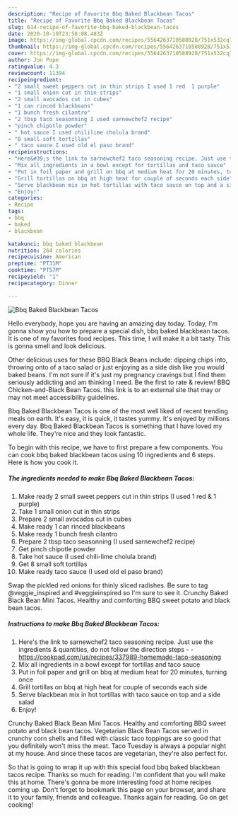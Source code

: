 ```yaml
---
description: "Recipe of Favorite Bbq Baked Blackbean Tacos"
title: "Recipe of Favorite Bbq Baked Blackbean Tacos"
slug: 614-recipe-of-favorite-bbq-baked-blackbean-tacos
date: 2020-10-19T23:58:08.483Z
image: https://img-global.cpcdn.com/recipes/5564263710588928/751x532cq70/bbq-baked-blackbean-tacos-recipe-main-photo.jpg
thumbnail: https://img-global.cpcdn.com/recipes/5564263710588928/751x532cq70/bbq-baked-blackbean-tacos-recipe-main-photo.jpg
cover: https://img-global.cpcdn.com/recipes/5564263710588928/751x532cq70/bbq-baked-blackbean-tacos-recipe-main-photo.jpg
author: Jon Pope
ratingvalue: 4.3
reviewcount: 11394
recipeingredient:
- "2 small sweet peppers cut in thin strips I used 1 red  1 purple"
- "1 small onion cut in thin strips"
- "2 small avocados cut in cubes"
- "1 can rinced blackbeans"
- "1 bunch fresh cilantro"
- "2 tbsp taco seasonning I used sarnewchef2 recipe"
- "pinch chipotle powder"
- " hot sauce I used chililime cholula brand"
- "8 small soft tortillas"
- " taco sauce I used old el paso brand"
recipeinstructions:
- "Here&#39;s the link to sarnewchef2 taco seasoning recipe. Just use the ingredients &amp; quantities, do not follow the direction steps  https://cookpad.com/us/recipes/337989-homemade-taco-seasoning"
- "Mix all ingredients in a bowl except for tortillas and taco sauce"
- "Put in foil paper and grill on bbq at medium heat for 20 minutes, turning once"
- "Grill tortillas on bbq at high heat for couple of seconds each side"
- "Serve blackbean mix in hot tortillas with taco sauce on top and a side salad"
- "Enjoy!"
categories:
- Recipe
tags:
- bbq
- baked
- blackbean

katakunci: bbq baked blackbean 
nutrition: 264 calories
recipecuisine: American
preptime: "PT31M"
cooktime: "PT57M"
recipeyield: "1"
recipecategory: Dinner

---
```



![Bbq Baked Blackbean Tacos](https://img-global.cpcdn.com/recipes/5564263710588928/751x532cq70/bbq-baked-blackbean-tacos-recipe-main-photo.jpg)

Hello everybody, hope you are having an amazing day today. Today, I'm gonna show you how to prepare a special dish, bbq baked blackbean tacos. It is one of my favorites food recipes. This time, I will make it a bit tasty. This is gonna smell and look delicious.

Other delicious uses for these BBQ Black Beans include: dipping chips into, throwing onto of a taco salad or just enjoying as a side dish like you would baked beans. I&#39;m not sure if it&#39;s just my pregnancy cravings but I find them seriously addicting and am thinking I need. Be the first to rate &amp; review! BBQ Chicken-and-Black Bean Tacos. this link is to an external site that may or may not meet accessibility guidelines.

Bbq Baked Blackbean Tacos is one of the most well liked of recent trending meals on earth. It's easy, it is quick, it tastes yummy. It's enjoyed by millions every day. Bbq Baked Blackbean Tacos is something that I have loved my whole life. They're nice and they look fantastic.


To begin with this recipe, we have to first prepare a few components. You can cook bbq baked blackbean tacos using 10 ingredients and 6 steps. Here is how you cook it.

<!--inarticleads1-->

##### The ingredients needed to make Bbq Baked Blackbean Tacos:

1. Make ready 2 small sweet peppers cut in thin strips (I used 1 red &amp; 1 purple)
1. Take 1 small onion cut in thin strips
1. Prepare 2 small avocados cut in cubes
1. Make ready 1 can rinced blackbeans
1. Make ready 1 bunch fresh cilantro
1. Prepare 2 tbsp taco seasonning (I used sarnewchef2 recipe)
1. Get pinch chipotle powder
1. Take  hot sauce (I used chili-lime cholula brand)
1. Get 8 small soft tortillas
1. Make ready  taco sauce (I used old el paso brand)


Swap the pickled red onions for thinly sliced radishes. Be sure to tag @veggie_inspired and #veggieinspired so I&#39;m sure to see it. Crunchy Baked Black Bean Mini Tacos. Healthy and comforting BBQ sweet potato and black bean tacos. 

<!--inarticleads2-->

##### Instructions to make Bbq Baked Blackbean Tacos:

1. Here&#39;s the link to sarnewchef2 taco seasoning recipe. Just use the ingredients &amp; quantities, do not follow the direction steps -  - https://cookpad.com/us/recipes/337989-homemade-taco-seasoning
1. Mix all ingredients in a bowl except for tortillas and taco sauce
1. Put in foil paper and grill on bbq at medium heat for 20 minutes, turning once
1. Grill tortillas on bbq at high heat for couple of seconds each side
1. Serve blackbean mix in hot tortillas with taco sauce on top and a side salad
1. Enjoy!


Crunchy Baked Black Bean Mini Tacos. Healthy and comforting BBQ sweet potato and black bean tacos. Vegetarian Black Bean Tacos served in crunchy corn shells and filled with classic taco toppings are so good that you definitely won&#39;t miss the meat. Taco Tuesday is always a popular night at my house. And since these tacos are vegetarian, they&#39;re also perfect for. 

So that is going to wrap it up with this special food bbq baked blackbean tacos recipe. Thanks so much for reading. I'm confident that you will make this at home. There's gonna be more interesting food at home recipes coming up. Don't forget to bookmark this page on your browser, and share it to your family, friends and colleague. Thanks again for reading. Go on get cooking!
